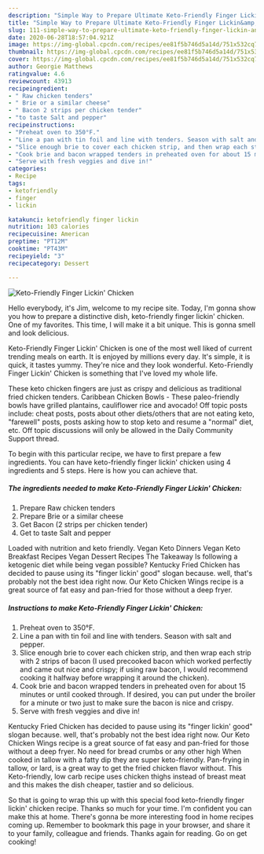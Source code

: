 ```yaml
---
description: "Simple Way to Prepare Ultimate Keto-Friendly Finger Lickin&amp;#39; Chicken"
title: "Simple Way to Prepare Ultimate Keto-Friendly Finger Lickin&amp;#39; Chicken"
slug: 111-simple-way-to-prepare-ultimate-keto-friendly-finger-lickin-and-39-chicken
date: 2020-06-28T18:57:04.921Z
image: https://img-global.cpcdn.com/recipes/ee81f5b746d5a14d/751x532cq70/keto-friendly-finger-lickin-chicken-recipe-main-photo.jpg
thumbnail: https://img-global.cpcdn.com/recipes/ee81f5b746d5a14d/751x532cq70/keto-friendly-finger-lickin-chicken-recipe-main-photo.jpg
cover: https://img-global.cpcdn.com/recipes/ee81f5b746d5a14d/751x532cq70/keto-friendly-finger-lickin-chicken-recipe-main-photo.jpg
author: Georgie Matthews
ratingvalue: 4.6
reviewcount: 43913
recipeingredient:
- " Raw chicken tenders"
- " Brie or a similar cheese"
- " Bacon 2 strips per chicken tender"
- "to taste Salt and pepper"
recipeinstructions:
- "Preheat oven to 350°F."
- "Line a pan with tin foil and line with tenders. Season with salt and pepper."
- "Slice enough brie to cover each chicken strip, and then wrap each strip with 2 strips of bacon (I used precooked bacon which worked perfectly and came out nice and crispy; if using raw bacon, I would recommend cooking it halfway before wrapping it around the chicken)."
- "Cook brie and bacon wrapped tenders in preheated oven for about 15 minutes or until cooked through. If desired, you can put under the broiler for a minute or two just to make sure the bacon is nice and crispy."
- "Serve with fresh veggies and dive in!"
categories:
- Recipe
tags:
- ketofriendly
- finger
- lickin

katakunci: ketofriendly finger lickin 
nutrition: 103 calories
recipecuisine: American
preptime: "PT12M"
cooktime: "PT43M"
recipeyield: "3"
recipecategory: Dessert

---
```



![Keto-Friendly Finger Lickin&#39; Chicken](https://img-global.cpcdn.com/recipes/ee81f5b746d5a14d/751x532cq70/keto-friendly-finger-lickin-chicken-recipe-main-photo.jpg)

Hello everybody, it's Jim, welcome to my recipe site. Today, I'm gonna show you how to prepare a distinctive dish, keto-friendly finger lickin&#39; chicken. One of my favorites. This time, I will make it a bit unique. This is gonna smell and look delicious.

Keto-Friendly Finger Lickin&#39; Chicken is one of the most well liked of current trending meals on earth. It is enjoyed by millions every day. It's simple, it is quick, it tastes yummy. They're nice and they look wonderful. Keto-Friendly Finger Lickin&#39; Chicken is something that I've loved my whole life.

These keto chicken fingers are just as crispy and delicious as traditional fried chicken tenders. Caribbean Chicken Bowls - These paleo-friendly bowls have grilled plantains, cauliflower rice and avocado! Off topic posts include: cheat posts, posts about other diets/others that are not eating keto, &#34;farewell&#34; posts, posts asking how to stop keto and resume a &#34;normal&#34; diet, etc. Off topic discussions will only be allowed in the Daily Community Support thread.


To begin with this particular recipe, we have to first prepare a few ingredients. You can have keto-friendly finger lickin&#39; chicken using 4 ingredients and 5 steps. Here is how you can achieve that.

<!--inarticleads1-->

##### The ingredients needed to make Keto-Friendly Finger Lickin&#39; Chicken:

1. Prepare  Raw chicken tenders
1. Prepare  Brie or a similar cheese
1. Get  Bacon (2 strips per chicken tender)
1. Get to taste Salt and pepper


Loaded with nutrition and keto friendly. Vegan Keto Dinners Vegan Keto Breakfast Recipes Vegan Dessert Recipes The Takeaway Is following a ketogenic diet while being vegan possible? Kentucky Fried Chicken has decided to pause using its &#34;finger lickin&#39; good&#34; slogan because. well, that&#39;s probably not the best idea right now. Our Keto Chicken Wings recipe is a great source of fat easy and pan-fried for those without a deep fryer. 

<!--inarticleads2-->

##### Instructions to make Keto-Friendly Finger Lickin&#39; Chicken:

1. Preheat oven to 350°F.
1. Line a pan with tin foil and line with tenders. Season with salt and pepper.
1. Slice enough brie to cover each chicken strip, and then wrap each strip with 2 strips of bacon (I used precooked bacon which worked perfectly and came out nice and crispy; if using raw bacon, I would recommend cooking it halfway before wrapping it around the chicken).
1. Cook brie and bacon wrapped tenders in preheated oven for about 15 minutes or until cooked through. If desired, you can put under the broiler for a minute or two just to make sure the bacon is nice and crispy.
1. Serve with fresh veggies and dive in!


Kentucky Fried Chicken has decided to pause using its &#34;finger lickin&#39; good&#34; slogan because. well, that&#39;s probably not the best idea right now. Our Keto Chicken Wings recipe is a great source of fat easy and pan-fried for those without a deep fryer. No need for bread crumbs or any other high When cooked in tallow with a fatty dip they are super keto-friendly. Pan-frying in tallow, or lard, is a great way to get the fried chicken flavor without. This Keto-friendly, low carb recipe uses chicken thighs instead of breast meat and this makes the dish cheaper, tastier and so delicious. 

So that is going to wrap this up with this special food keto-friendly finger lickin&#39; chicken recipe. Thanks so much for your time. I'm confident you can make this at home. There's gonna be more interesting food in home recipes coming up. Remember to bookmark this page in your browser, and share it to your family, colleague and friends. Thanks again for reading. Go on get cooking!
